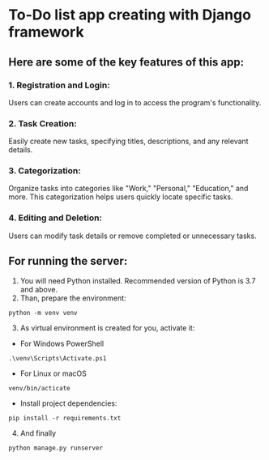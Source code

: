 # To-Do list app creating with Django framework
## Here are some of the key features of this app:

### 1. Registration and Login: 
Users can create accounts and log in to access the program's functionality.

### 2. Task Creation: 
Easily create new tasks, specifying titles, descriptions, and any relevant details.

### 3. Categorization:
Organize tasks into categories like "Work," "Personal," "Education," and more. This categorization helps users quickly locate specific tasks.

### 4. Editing and Deletion:
Users can modify task details or remove completed or unnecessary tasks.


## For running the server:

1. You will need Python installed. Recommended version of Python is 3.7 and above.  
2. Than, prepare the environment:
```
python -m venv venv
``` 
3. As virtual environment is created for you, activate it:  
- For Windows PowerShell
```
.\venv\Scripts\Activate.ps1
```
- For Linux or macOS     


``` 
venv/bin/acticate
``` 
- Install project dependencies:
```
pip install -r requirements.txt
```
4. And finally
```
python manage.py runserver
```

